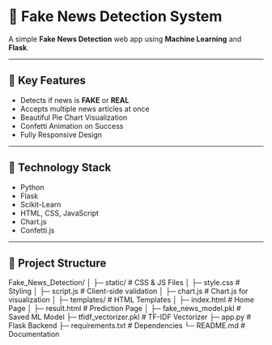 # 📰 Fake News Detection System

A simple **Fake News Detection** web app using **Machine Learning** and **Flask**.

---

## 🔑 Key Features
- Detects if news is **FAKE** or **REAL**
- Accepts multiple news articles at once
- Beautiful Pie Chart Visualization
- Confetti Animation on Success
- Fully Responsive Design

---

## 🎯 Technology Stack
- Python
- Flask
- Scikit-Learn
- HTML, CSS, JavaScript
- Chart.js
- Confetti.js

---

## 📂 Project Structure
Fake_News_Detection/ │ ├─ static/ # CSS & JS Files │ ├─ style.css # Styling │ ├─ script.js # Client-side validation │ ├─ chart.js # Chart.js for visualization │ ├─ templates/ # HTML Templates │ ├─ index.html # Home Page │ ├─ result.html # Prediction Page │ ├─ fake_news_model.pkl # Saved ML Model ├─ tfidf_vectorizer.pkl # TF-IDF Vectorizer ├─ app.py # Flask Backend ├─ requirements.txt # Dependencies └─ README.md # Documentation

